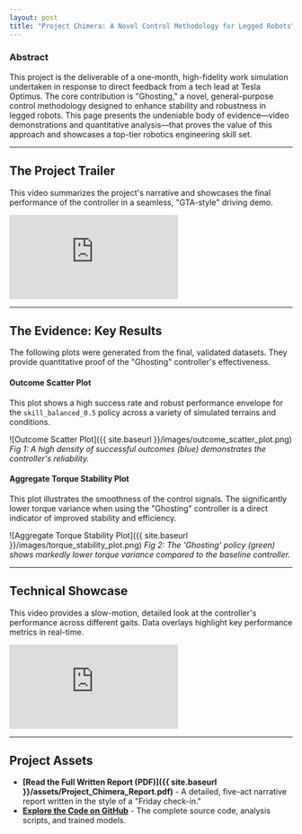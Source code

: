 ```yaml
---
layout: post
title: "Project Chimera: A Novel Control Methodology for Legged Robots"
---
```


### Abstract
This project is the deliverable of a one-month, high-fidelity work simulation undertaken in response to direct feedback from a tech lead at Tesla Optimus. The core contribution is "Ghosting," a novel, general-purpose control methodology designed to enhance stability and robustness in legged robots. This page presents the undeniable body of evidence—video demonstrations and quantitative analysis—that proves the value of this approach and showcases a top-tier robotics engineering skill set.

---

## The Project Trailer
This video summarizes the project's narrative and showcases the final performance of the controller in a seamless, "GTA-style" driving demo.

<!-- HOW-TO: Go to your YouTube video, click "Share" -> "Embed", and copy the src="..." URL here. -->
<div class="video-container">
  <iframe src="https://www.youtube.com/embed/YOUR_TRAILER_VIDEO_ID" title="Project Trailer" frameborder="0" allow="accelerometer; autoplay; clipboard-write; encrypted-media; gyroscope; picture-in-picture" allowfullscreen></iframe>
</div>

---

## The Evidence: Key Results
The following plots were generated from the final, validated datasets. They provide quantitative proof of the "Ghosting" controller's effectiveness.

#### Outcome Scatter Plot
This plot shows a high success rate and robust performance envelope for the `skill_balanced_0.5` policy across a variety of simulated terrains and conditions.

<!-- HOW-TO: Create an 'images' folder in the root of your repository, upload your plot, and link it here. -->
![Outcome Scatter Plot]({{ site.baseurl }}/images/outcome_scatter_plot.png)
*Fig 1: A high density of successful outcomes (blue) demonstrates the controller's reliability.*

#### Aggregate Torque Stability Plot
This plot illustrates the smoothness of the control signals. The significantly lower torque variance when using the "Ghosting" controller is a direct indicator of improved stability and efficiency.

![Aggregate Torque Stability Plot]({{ site.baseurl }}/images/torque_stability_plot.png)
*Fig 2: The 'Ghosting' policy (green) shows markedly lower torque variance compared to the baseline controller.*

---

## Technical Showcase
This video provides a slow-motion, detailed look at the controller's performance across different gaits. Data overlays highlight key performance metrics in real-time.

<!-- HOW-TO: Get the embed URL for your second video here. -->
<div class="video-container">
  <iframe src="https://www.youtube.com/embed/YOUR_TECHNICAL_VIDEO_ID" title="Technical Showcase" frameborder="0" allow="accelerometer; autoplay; clipboard-write; encrypted-media; gyroscope; picture-in-picture" allowfullscreen></iframe>
</div>

---

## Project Assets

*   **[Read the Full Written Report (PDF)]({{ site.baseurl }}/assets/Project_Chimera_Report.pdf)** - A detailed, five-act narrative report written in the style of a "Friday check-in."
*   **[Explore the Code on GitHub](https://github.com/your-username/your-repo-name)** - The complete source code, analysis scripts, and trained models.
